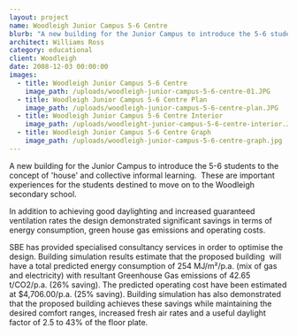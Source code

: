```yaml
---
layout: project
name: Woodleigh Junior Campus 5-6 Centre
blurb: "A new building for the Junior Campus to introduce the 5-6 students to the concept of 'house' and collective informal learning.\_ These are important experiences for the students destined to move on to the Woodleigh secondary school."
architect: Williams Ross
category: educational
client: Woodleigh
date: 2008-12-03 00:00:00
images:
  - title: Woodleigh Junior Campus 5-6 Centre
    image_path: /uploads/woodleigh-junior-campus-5-6-centre-01.JPG
  - title: Woodleigh Junior Campus 5-6 Centre Plan
    image_path: /uploads/woodleigh-junior-campus-5-6-centre-plan.JPG
  - title: Woodleigh Junior Campus 5-6 Centre Interior
    image_path: /uploads/woodleight-junior-campus-5-6-centre-interior.JPG
  - title: Woodleigh Junior Campus 5-6 Centre Graph
    image_path: /uploads/woodleigh-junior-campus-5-6-centre-graph.jpg
---
```



A new building for the Junior Campus to introduce the 5-6 students to the concept of 'house' and collective informal learning.  These are important experiences for the students destined to move on to the Woodleigh secondary school.

In addition to achieving good daylighting and increased guaranteed ventilation rates the design demonstrated significant savings in terms of energy consumption, green house gas emissions and operating costs.

SBE has provided specialised consultancy services in order to optimise the design. Building simulation results estimate that the proposed building  will have a total predicted energy consumption of 254 MJ/m²/p.a. (mix of gas and electricity) with resultant Greenhouse Gas emissions of 42.65 t/CO2/p.a. (26% saving). The predicted operating cost have been estimated at $4,706.00/p.a. (25% saving). Building simulation has also demonstrated that the proposed building achieves these savings while maintaining the desired comfort ranges, increased fresh air rates and a useful daylight factor of 2.5 to 43% of the floor plate.